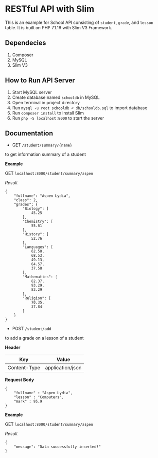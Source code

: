 # RESTful API with Slim

This is an example for School API consisting of `student`, `grade`, and `lesson` table. It is built on PHP 7.1.16 with Slim V3 Framework.

## Dependecies

1. Composer
2. MySQL
3. Slim V3

## How to Run API Server

1. Start MySQL server
2. Create database named `schooldb` in MySQL
3. Open terminal in project directory
4. Run `mysql -u root schooldb < db/schooldb.sql` to import database
5. Run `composer install` to install Slim
6. Run `php -S localhost:8000` to start the server

## Documentation

* GET `/student/summary/{name}`

to get information summary of a student

**Example**

GET `localhost:8000/student/summary/aspen`

*Result*
```
{
    "fullname": "Aspen Lydia",
    "class": 2,
    "grades": {
        "Biology": [
            45.25
        ],
        "Chemistry": [
            55.61
        ],
        "History": [
            52.76
        ],
        "Languages": [
            62.58,
            68.53,
            49.13,
            64.57,
            37.58
        ],
        "Mathematics": [
            82.37,
            93.29,
            83.29
        ],
        "Religion": [
            70.35,
            37.84
        ]
    }
}
```


* POST `/student/add`

to add a grade on a lesson of a student

**Header**

| Key          | Value            |
| ------------ | ---------------- |
| Content-Type | application/json |

**Request Body**

```
{
	"fullname" : "Aspen Lydia",
	"lesson" : "Computers",
	"mark" : 95.9
}
```

**Example**

GET `localhost:8000/student/summary/aspen`

*Result*

```
{
    "message": "Data successfully inserted!"
}
```